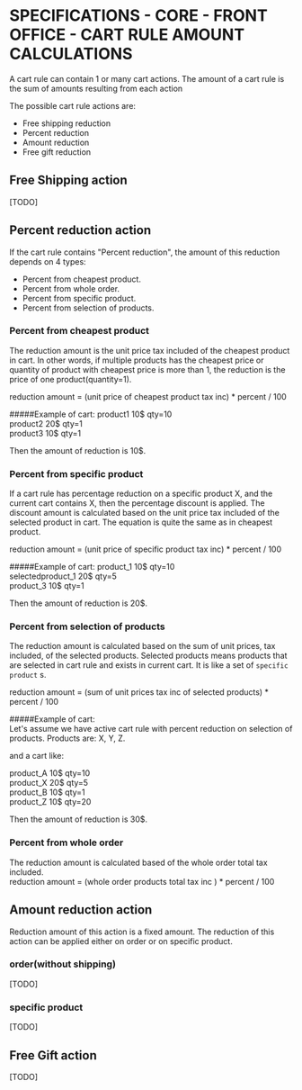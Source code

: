 # SPECIFICATIONS - CORE - FRONT OFFICE - CART RULE AMOUNT CALCULATIONS

A cart rule can contain 1 or many cart actions. The amount of a cart rule is the sum of amounts resulting from each action


The possible cart rule actions are:
* Free shipping reduction
* Percent reduction
* Amount reduction
* Free gift reduction

## Free Shipping action

[TODO]

## Percent reduction action
If the cart rule contains "Percent reduction", the amount of this reduction depends on 4 types:

* Percent from cheapest product.
* Percent from whole order.
* Percent from specific product.
* Percent from selection of products.


### Percent from cheapest product

The reduction amount is the unit price tax included of the cheapest product in cart. In other words, if multiple products has the cheapest price or quantity of product with cheapest price is more than 1, the reduction is the price of one product(quantity=1). 

reduction amount = (unit price of cheapest product tax inc) * percent / 100


#####Example of cart:
product1 10$ qty=10<br>
product2 20$ qty=1<br>
product3 10$ qty=1<br>

Then the amount of reduction is 10$. 



### Percent from specific product
If a cart rule has percentage reduction on a specific product X, and the current cart contains X, then the percentage discount is applied.
The discount amount is calculated based on the unit price tax included of the selected product in cart. The equation is quite the same as in cheapest product.

reduction amount = (unit price of specific product tax inc) * percent / 100

#####Example of cart:
product_1 10$ qty=10<br>
selectedproduct_1 20$ qty=5<br>
product_3 10$ qty=1<br>

Then the amount of reduction is 20$.

### Percent from selection of products


The reduction amount is calculated based on the sum of unit prices, tax included, of the selected products.
Selected products means products that are selected in cart rule and exists in current cart. It is like a set of `specific product` s.

reduction amount = (sum of unit prices tax inc of selected products) * percent / 100

#####Example of cart:<br>
Let's assume we have active cart rule with percent reduction on selection of products. Products are: X, Y, Z.

and a cart like:

product_A  10$ qty=10<br>
product_X 20$ qty=5<br>
product_B 10$ qty=1<br>
product_Z 10$ qty=20<br>

Then the amount of reduction is 30$.

### Percent from whole order

The reduction amount is calculated based of the whole order total tax included.
<br>
reduction amount = (whole order products total tax inc ) * percent / 100

## Amount reduction action

Reduction amount of this action is a fixed amount. The reduction of this action can be applied either on order or on specific product. 

### order(without shipping)

[TODO]

### specific product


[TODO]

## Free Gift action
[TODO]
